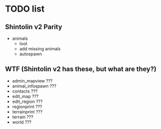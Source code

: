 # TODO list

## Shintolin v2 Parity

* animals
  * loot
  * add missing animals
  * autospawn

## WTF (Shintolin v2 has these, but what are they?)

* admin_mapview ???
* animal_infospawn ???
* contacts ???
* edit_map ???
* edit_region ???
* regionprint ???
* terrainprint ???
* terrain ???
* world ???
